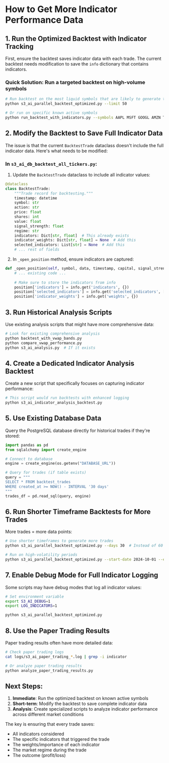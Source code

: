 # How to Get More Indicator Performance Data

## 1. **Run the Optimized Backtest with Indicator Tracking**

First, ensure the backtest saves indicator data with each trade. The current backtest needs modification to save the `info` dictionary that contains indicators.

### Quick Solution: Run a targeted backtest on high-volume symbols

```bash
# Run backtest on the most liquid symbols that are likely to generate trades
python s3_ai_parallel_backtest_optimized.py --limit 50

# Or run on specific known active symbols
python run_backtest_with_indicators.py --symbols AAPL MSFT GOOGL AMZN TSLA SPY QQQ NVDA META
```

## 2. **Modify the Backtest to Save Full Indicator Data**

The issue is that the current `BacktestTrade` dataclass doesn't include the full indicator data. Here's what needs to be modified:

### In `s3_ai_db_backtest_all_tickers.py`:

1. Update the `BacktestTrade` dataclass to include all indicator values:
```python
@dataclass
class BacktestTrade:
    """Trade record for backtesting."""
    timestamp: datetime
    symbol: str
    action: str
    price: float
    shares: int
    value: float
    signal_strength: float
    regime: str
    indicators: Dict[str, float]  # This already exists
    indicator_weights: Dict[str, float] = None  # Add this
    selected_indicators: List[str] = None  # Add this
    # ... rest of fields
```

2. In `_open_position` method, ensure indicators are captured:
```python
def _open_position(self, symbol, data, timestamp, capital, signal_strength, info):
    # ... existing code ...
    
    # Make sure to store the indicators from info
    position['indicators'] = info.get('indicators', {})
    position['selected_indicators'] = info.get('selected_indicators', [])
    position['indicator_weights'] = info.get('weights', {})
```

## 3. **Run Historical Analysis Scripts**

Use existing analysis scripts that might have more comprehensive data:

```bash
# Look for existing comprehensive analysis
python backtest_with_vwap_bands.py
python compare_vwap_performance.py
python s3_ai_analysis.py  # If it exists
```

## 4. **Create a Dedicated Indicator Analysis Backtest**

Create a new script that specifically focuses on capturing indicator performance:

```bash
# This script would run backtests with enhanced logging
python s3_ai_indicator_analysis_backtest.py
```

## 5. **Use Existing Database Data**

Query the PostgreSQL database directly for historical trades if they're stored:

```python
import pandas as pd
from sqlalchemy import create_engine

# Connect to database
engine = create_engine(os.getenv("DATABASE_URL"))

# Query for trades (if table exists)
query = """
SELECT * FROM backtest_trades 
WHERE created_at >= NOW() - INTERVAL '30 days'
"""
trades_df = pd.read_sql(query, engine)
```

## 6. **Run Shorter Timeframe Backtests for More Trades**

More trades = more data points:

```bash
# Use shorter timeframes to generate more trades
python s3_ai_parallel_backtest_optimized.py --days 30  # Instead of 60

# Run on high-volatility periods
python s3_ai_parallel_backtest_optimized.py --start-date 2024-10-01 --end-date 2024-12-31
```

## 7. **Enable Debug Mode for Full Indicator Logging**

Some scripts may have debug modes that log all indicator values:

```bash
# Set environment variable
export S3_AI_DEBUG=1
export LOG_INDICATORS=1

python s3_ai_parallel_backtest_optimized.py
```

## 8. **Use the Paper Trading Results**

Paper trading results often have more detailed data:

```bash
# Check paper trading logs
cat logs/s3_ai_paper_trading_*.log | grep -i indicator

# Or analyze paper trading results
python analyze_paper_trading_results.py
```

## Next Steps:

1. **Immediate**: Run the optimized backtest on known active symbols
2. **Short-term**: Modify the backtest to save complete indicator data
3. **Analysis**: Create specialized scripts to analyze indicator performance across different market conditions

The key is ensuring that every trade saves:
- All indicators considered
- The specific indicators that triggered the trade
- The weights/importance of each indicator
- The market regime during the trade
- The outcome (profit/loss)